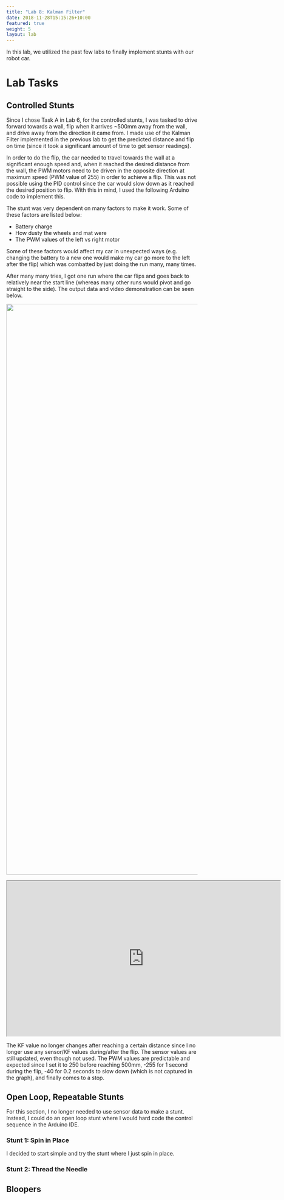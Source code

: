 ```yaml
---
title: "Lab 8: Kalman Filter"
date: 2018-11-28T15:15:26+10:00
featured: true
weight: 5
layout: lab
---
```


<style type="text/css">
  .gist {width:700px !important;}
  .gist-file
  .gist-data {max-height: 500px;max-width: 700px;}
</style>

In this lab, we utilized the past few labs to finally implement stunts with our robot car.

# Lab Tasks 

## Controlled Stunts

Since I chose Task A in Lab 6, for the controlled stunts, I was tasked to drive forward towards a wall, flip when it arrives ~500mm away from the wall, and drive away from the direction it came from. I made use of the Kalman Filter implemented in the previous lab to get the predicted distance and flip on time (since it took a significant amount of time to get sensor readings).

In order to do the flip, the car needed to travel towards the wall at a significant enough speed and, when it reached the desired distance from the wall, the PWM motors need to be driven in the opposite direction at maximum speed (PWM value of 255) in order to achieve a flip. This was not possible using the PID control since the car would slow down as it reached the desired position to flip. With this in mind, I used the following Arduino code to implement this.

<script src="https://gist.github.com/anyafp/2fd7e5a020892c3062f74be12d600947.js"></script>

The stunt was very dependent on many factors to make it work. Some of these factors are listed below:

- Battery charge
- How dusty the wheels and mat were
- The PWM values of the left vs right motor

Some of these factors would affect my car in unexpected ways (e.g. changing the battery to a new one would make my car go more to the left after the flip) which was combatted by just doing the run many, many times.

After many many tries, I got one run where the car flips and goes back to relatively near the start line (whereas many other runs would pivot and go straight to the side). The output data and video demonstration can be seen below.

<p align="left"><img src="../../images/lab8/taskAstunt.png" height="1500" width="1500"></p>

<p align="left"><iframe width="720" height="408" src="https://youtube.com/embed/6ZMhJzGyAGM"></iframe></p>
<p></p>

The KF value no longer changes after reaching a certain distance since I no longer use any sensor/KF values during/after the flip. The sensor values are still updated, even though not used. The PWM values are predictable and expected since I set it to 250 before reaching 500mm, -255 for 1 second during the flip, -40 for 0.2 seconds to slow down (which is not captured in the graph), and finally comes to a stop.

## Open Loop, Repeatable Stunts

For this section, I no longer needed to use sensor data to make a stunt. Instead, I could do an open loop stunt where I would hard code the control sequence in the Arduino IDE.

### Stunt 1: Spin in Place

I decided to start simple and try the stunt where I just spin in place.

<script src="https://gist.github.com/anyafp/c743b89cae931c6e9bfc22dbab584080.js"></script>

### Stunt 2: Thread the Needle

## Bloopers

